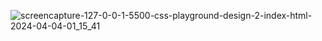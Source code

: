 
![screencapture-127-0-0-1-5500-css-playground-design-2-index-html-2024-04-04-01_15_41](https://github.com/kashifjhanjaria/css-home-page-design-1/assets/35094497/38fee8e4-b3d1-4130-92f8-2e941957403f)
